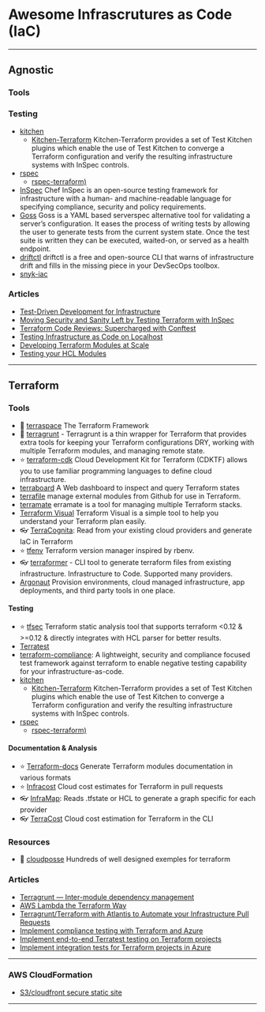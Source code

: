 # Awesome Infrascrutures as Code (IaC)




------------------------------------------------------------------------------------------------------

## Agnostic

### Tools

### Testing

- [kitchen](https://kitchen.ci/)
    - [Kitchen-Terraform](https://github.com/newcontext-oss/kitchen-terraform) Kitchen-Terraform provides a set of Test Kitchen plugins which enable the use of Test Kitchen to converge a Terraform configuration and verify the resulting infrastructure systems with InSpec controls.
- [rspec](https://rspec.info/)
    - [rspec-terraform)](https://github.com/bsnape/rspec-terraform)
- [InSpec](https://github.com/inspec/inspec) Chef InSpec is an open-source testing framework for infrastructure with a human- and machine-readable language for specifying compliance, security and policy requirements.
- [Goss](https://github.com/goss-org/goss) Goss is a YAML based serverspec alternative tool for validating a server’s configuration. It eases the process of writing tests by allowing the user to generate tests from the current system state. Once the test suite is written they can be executed, waited-on, or served as a health endpoint.
- [driftctl](https://driftctl.com/) driftctl is a free and open-source CLI that warns of infrastructure drift and fills in the missing piece in your DevSecOps toolbox.
- [snyk-iac](https://docs.snyk.io/scan-cloud-deployment/snyk-infrastructure-as-code/getting-started-snyk-iac)

### Articles

- [Test-Driven Development for Infrastructure](https://www.hashicorp.com/resources/test-driven-development-tdd-for-infrastructure)
- [Moving Security and Sanity Left by Testing Terraform with InSpec](https://www.hashicorp.com/resources/moving-security-and-sanity-left-by-testing-terraform-with-inspec)
- [Terraform Code Reviews: Supercharged with Conftest](https://www.hashicorp.com/resources/terraform-code-reviews-supercharged-with-conftest)
- [Testing Infrastructure as Code on Localhost](https://www.hashicorp.com/resources/testing-infrastructure-as-code-on-localhost)
- [Developing Terraform Modules at Scale](https://www.slideshare.net/TomStraub5/developing-terraform-modules-at-scale-hashitalks-2021)
- [Testing your HCL Modules](https://www.hashicorp.com/resources/testing-your-hcl-modules-in-terraform)

------------------------------------------------------------------------------------------------------

## Terraform

### Tools

- 🌟 [terraspace](https://terraspace.cloud/) The Terraform Framework
- 🌟 [terragrunt]() - Terragrunt is a thin wrapper for Terraform that provides extra tools for keeping your Terraform configurations DRY, working with multiple Terraform modules, and managing remote state.
- ⭐ [terraform-cdk](https://github.com/hashicorp/terraform-cdk) Cloud Development Kit for Terraform (CDKTF) allows you to use familiar programming languages to define cloud infrastructure.
- [terraboard](https://terraboard.io/) A Web dashboard to inspect and query Terraform states
- [terrafile](https://github.com/coretech/terrafile) manage external modules from Github for use in Terraform.
- [terramate](https://github.com/mineiros-io/terramate) erramate is a tool for managing multiple Terraform stacks.
- [Terraform Visual](https://github.com/hieven/terraform-visual) Terraform Visual is a simple tool to help you understand your Terraform plan easily.
- 👓 [TerraCognita](https://github.com/cycloidio/terracognita): Read from your existing cloud providers and generate IaC in Terraform
- ⭐ [tfenv](https://github.com/tfutils/tfenv) Terraform version manager inspired by rbenv.
- 👓 [terraformer](https://github.com/GoogleCloudPlatform/terraformer) - CLI tool to generate terraform files from existing infrastructure. Infrastructure to Code. Supported many providers.
- [Argonaut](https://www.argonaut.dev/) Provision environments, cloud managed infrastructure, app deployments, and third party tools in one place.

#### Testing

- ⭐ [tfsec](https://github.com/aquasecurity/tfsec) Terraform static analysis tool that supports terraform <0.12 & >=0.12 & directly integrates with HCL parser for better results.
- [Terratest](https://terratest.gruntwork.io/) 
- [terraform-compliance](https://terraform-compliance.com/): A lightweight, security and compliance focused test framework against terraform to enable negative testing capability for your infrastructure-as-code.
- [kitchen](https://kitchen.ci/)
    - [Kitchen-Terraform](https://github.com/newcontext-oss/kitchen-terraform) Kitchen-Terraform provides a set of Test Kitchen plugins which enable the use of Test Kitchen to converge a Terraform configuration and verify the resulting infrastructure systems with InSpec controls.
- [rspec](https://rspec.info/)
    - [rspec-terraform)](https://github.com/bsnape/rspec-terraform)

#### Documentation & Analysis

- ⭐ [Terraform-docs](https://terraform-docs.io/) Generate Terraform modules documentation in various formats
- ⭐ [Infracost](https://www.infracost.io/) Cloud cost estimates for Terraform in pull requests
- 👓 [InfraMap](https://github.com/cycloidio/inframap): Reads .tfstate or HCL to generate a graph specific for each provider
- 👓 [TerraCost](https://github.com/cycloidio/terracost) Cloud cost estimation for Terraform in the CLI

### Resources

- 🌟 [cloudposse](https://github.com/cloudposse) Hundreds of well designed exemples for terraform

### Articles

- [Terragrunt — Inter-module dependency management](https://itnext.io/terragrunt-inter-module-dependency-management-36528693acdf)
- [AWS Lambda the Terraform Way](https://github.com/nsriram/lambda-the-terraform-way)
- [Terragrunt/Terraform with Atlantis to Automate your Infrastructure Pull Requests](https://medium.com/@unruly_mood/terragrunt-terraform-with-atlantis-to-automate-your-infrastructure-pull-requests-9832dd24e5bf)
- [Implement compliance testing with Terraform and Azure](https://learn.microsoft.com/en-us/azure/developer/terraform/best-practices-compliance-testing)
- [Implement end-to-end Terratest testing on Terraform projects](https://learn.microsoft.com/en-us/azure/developer/terraform/best-practices-end-to-end-testing)
- [Implement integration tests for Terraform projects in Azure](https://learn.microsoft.com/en-us/azure/developer/terraform/best-practices-integration-testing)

------------------------------------------------------------------------------------------------------

### AWS CloudFormation

- [S3/cloudfront secure static site](https://github.com/aws-samples/amazon-cloudfront-secure-static-site)

------------------------------------------------------------------------------------------------------

